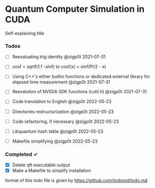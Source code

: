 # Quantum Computer Simulation in CUDA
Self-explaining title

### Todos
- [ ] Reevaluating trig identity @zigp0t 2021-07-31
- [ ] cosf = sqrtf(1.f -sinf) to cosf(x) = sinf(PI/2 - x)    
- [ ] Using C++'s either builtin functions or dedicated external library for elapsed time measurement @zigp0t 2021-07-31
- [ ] Reevalution of NVIDIA SDK functions (cutil.h) @zigp0t 2021-07-31
- [ ] Code translation to English @zigp0t 2022-05-23
- [ ] Directories restructurization @zigp0t 2022-05-23
- [ ] Code refactoring, if necessary @zigp0t 2022-05-23
- [ ] Libquantum hash table @zigp0t 2022-05-23
- [ ] Makefile simplifying @zigp0t 2022-05-23


### Completed ✓
- [x] Delete qft executable output
- [x] Make a Makefile to simplify installation

format of this todo file is given by https://github.com/todomd/todo.md
